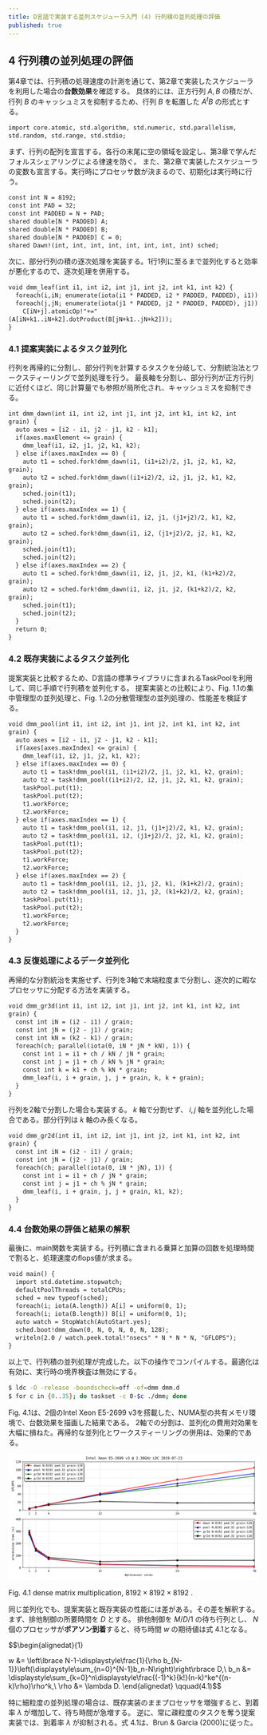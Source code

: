 ```yaml
---
title: D言語で実装する並列スケジューラ入門 (4) 行列積の並列処理の評価
published: true
---
```

## 4 行列積の並列処理の評価

第4章では、行列積の処理速度の計測を通じて、第2章で実装したスケジューラを利用した場合の**台数効果**を確認する。
具体的には、正方行列 $A,B$ の積だが、行列 $B$ のキャッシュミスを抑制するため、行列 $B$ を転置した $A{}^tB$ の形式とする。

```dlang
import core.atomic, std.algorithm, std.numeric, std.parallelism, std.random, std.range, std.stdio;
```

まず、行列の配列を宣言する。各行の末尾に空の領域を設定し、第3章で学んだフォルスシェアリングによる律速を防ぐ。
また、第2章で実装したスケジューラの変数も宣言する。実行時にプロセッサ数が決まるので、初期化は実行時に行う。

```dlang
const int N = 8192;
const int PAD = 32;
const int PADDED = N + PAD;
shared double[N * PADDED] A;
shared double[N * PADDED] B;
shared double[N * PADDED] C = 0;
shared Dawn!(int, int, int, int, int, int, int, int) sched;
```

次に、部分行列の積の逐次処理を実装する。1行1列に至るまで並列化すると効率が悪化するので、逐次処理を併用する。

```dlang
void dmm_leaf(int i1, int i2, int j1, int j2, int k1, int k2) {
  foreach(i,iN; enumerate(iota(i1 * PADDED, i2 * PADDED, PADDED), i1))
  foreach(j,jN; enumerate(iota(j1 * PADDED, j2 * PADDED, PADDED), j1))
    C[iN+j].atomicOp!"+="(A[iN+k1..iN+k2].dotProduct(B[jN+k1..jN+k2]));
}
```

### 4.1 提案実装によるタスク並列化

行列を再帰的に分割し、部分行列を計算するタスクを分岐して、分割統治法とワークスティーリングで並列処理を行う。
最長軸を分割し、部分行列が正方行列に近付くほど、同じ計算量でも参照が局所化され、キャッシュミスを抑制できる。

```dlang
int dmm_dawn(int i1, int i2, int j1, int j2, int k1, int k2, int grain) {
  auto axes = [i2 - i1, j2 - j1, k2 - k1];
  if(axes.maxElement <= grain) {
    dmm_leaf(i1, i2, j1, j2, k1, k2);
  } else if(axes.maxIndex == 0) {
    auto t1 = sched.fork!dmm_dawn(i1, (i1+i2)/2, j1, j2, k1, k2, grain);
    auto t2 = sched.fork!dmm_dawn((i1+i2)/2, i2, j1, j2, k1, k2, grain);
    sched.join(t1);
    sched.join(t2);
  } else if(axes.maxIndex == 1) {
    auto t1 = sched.fork!dmm_dawn(i1, i2, j1, (j1+j2)/2, k1, k2, grain);
    auto t2 = sched.fork!dmm_dawn(i1, i2, (j1+j2)/2, j2, k1, k2, grain);
    sched.join(t1);
    sched.join(t2);
  } else if(axes.maxIndex == 2) {
    auto t1 = sched.fork!dmm_dawn(i1, i2, j1, j2, k1, (k1+k2)/2, grain);
    auto t2 = sched.fork!dmm_dawn(i1, i2, j1, j2, (k1+k2)/2, k2, grain);
    sched.join(t1);
    sched.join(t2);
  }
  return 0;
}
```

### 4.2 既存実装によるタスク並列化

提案実装と比較するため、D言語の標準ライブラリに含まれるTaskPoolを利用して、同じ手順で行列積を並列化する。
提案実装との比較により、Fig. 1.1の集中管理型の並列処理と、Fig. 1.2の分散管理型の並列処理の、性能差を検証する。

```dlang
void dmm_pool(int i1, int i2, int j1, int j2, int k1, int k2, int grain) {
  auto axes = [i2 - i1, j2 - j1, k2 - k1];
  if(axes[axes.maxIndex] <= grain) {
    dmm_leaf(i1, i2, j1, j2, k1, k2);
  } else if(axes.maxIndex == 0) {
    auto t1 = task!dmm_pool(i1, (i1+i2)/2, j1, j2, k1, k2, grain);
    auto t2 = task!dmm_pool((i1+i2)/2, i2, j1, j2, k1, k2, grain);
    taskPool.put(t1);
    taskPool.put(t2);
    t1.workForce;
    t2.workForce;
  } else if(axes.maxIndex == 1) {
    auto t1 = task!dmm_pool(i1, i2, j1, (j1+j2)/2, k1, k2, grain);
    auto t2 = task!dmm_pool(i1, i2, (j1+j2)/2, j2, k1, k2, grain);
    taskPool.put(t1);
    taskPool.put(t2);
    t1.workForce;
    t2.workForce;
  } else if(axes.maxIndex == 2) {
    auto t1 = task!dmm_pool(i1, i2, j1, j2, k1, (k1+k2)/2, grain);
    auto t2 = task!dmm_pool(i1, i2, j1, j2, (k1+k2)/2, k2, grain);
    taskPool.put(t1);
    taskPool.put(t2);
    t1.workForce;
    t2.workForce;
  }
}
```

### 4.3 反復処理によるデータ並列化

再帰的な分割統治を実施せず、行列を3軸で末端粒度まで分割し、逐次的に暇なプロセッサに分配する方法を実装する。

```dlang
void dmm_gr3d(int i1, int i2, int j1, int j2, int k1, int k2, int grain) {
  const int iN = (i2 - i1) / grain;
  const int jN = (j2 - j1) / grain;
  const int kN = (k2 - k1) / grain;
  foreach(ch; parallel(iota(0, iN * jN * kN), 1)) {
    const int i = i1 + ch / kN / jN * grain;
    const int j = j1 + ch / kN % jN * grain;
    const int k = k1 + ch % kN * grain;
    dmm_leaf(i, i + grain, j, j + grain, k, k + grain);
  }
}
```

行列を2軸で分割した場合も実装する。 $k$ 軸で分割せず、 $i,j$ 軸を並列化した場合である。部分行列は $k$ 軸のみ長くなる。

```dlang
void dmm_gr2d(int i1, int i2, int j1, int j2, int k1, int k2, int grain) {
  const int iN = (i2 - i1) / grain;
  const int jN = (j2 - j1) / grain;
  foreach(ch; parallel(iota(0, iN * jN), 1)) {
    const int i = i1 + ch / jN * grain;
    const int j = j1 + ch % jN * grain;
    dmm_leaf(i, i + grain, j, j + grain, k1, k2);
  }
}
```

### 4.4 台数効果の評価と結果の解釈

最後に、main関数を実装する。行列積に含まれる乗算と加算の回数を処理時間で割ると、処理速度のflops値が求まる。

```dlang
void main() {
  import std.datetime.stopwatch;
  defaultPoolThreads = totalCPUs;
  sched = new typeof(sched);
  foreach(i; iota(A.length)) A[i] = uniform(0, 1);
  foreach(i; iota(B.length)) B[i] = uniform(0, 1);
  auto watch = StopWatch(AutoStart.yes);
  sched.boot!dmm_dawn(0, N, 0, N, 0, N, 128);
  writeln(2.0 / watch.peek.total!"nsecs" * N * N * N, "GFLOPS");
}
```

以上で、行列積の並列処理が完成した。以下の操作でコンパイルする。最適化は有効に、実行時の境界検査は無効にする。

```bash
$ ldc -O -release -boundscheck=off -of=dmm dmm.d
$ for c in {0..35}; do taskset -c 0-$c ./dmm; done
```

Fig. 4.1は、2個のIntel Xeon E5-2699 v3を搭載した、NUMA型の共有メモリ環境で、台数効果を描画した結果である。
2軸での分割は、並列化の費用対効果を大幅に損ねた。再帰的な並列化とワークスティーリングの併用は、効果的である。

![scales/dawn.dmm.rank8192.gran128.pad32.ldc.xeon.e5.2699.v3.core36.png](/images/dawn.dmm.rank8192.gran128.pad32.ldc.xeon.e5.2699.v3.core36.png)

Fig. 4.1 dense matrix multiplication,  $8192\times8192\times8192$ .

同じ並列化でも、提案実装と既存実装の性能には差がある。その差を解釈する。まず、排他制御の所要時間を $D$ とする。
排他制御を $M/D/1$ の待ち行列とし、 $N$ 個のプロセッサが**ポアソン到着**すると、待ち時間 $w$ の期待値は式 4.1となる。

$$\begin{alignedat}{1}

w &= \left\lbrace N-1-\displaystyle\frac{1}{\rho b_{N-1}}\left(\displaystyle\sum_{n=0}^{N-1}b_n-N\right)\right\rbrace D,\\
b_n &= \displaystyle\sum_{k=0}^n\displaystyle\frac{(-1)^k}{k!}(n-k)^ke^{(n-k)\rho}\rho^k,\\
\rho &= \lambda D.
\end{alignedat} \qquad(4.1)$$

特に細粒度の並列処理の場合は、既存実装のままプロセッサを増強すると、到着率 $\lambda$ が増加して、待ち時間が急増する。
逆に、常に疎粒度のタスクを奪う提案実装では、到着率 $\lambda$ が抑制される。式 4.1は、Brun & Garcia (2000)に従った。

